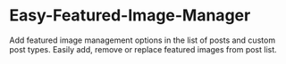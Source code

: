 # Easy-Featured-Image-Manager
Add featured image management options in the list of posts and custom post types. Easily add, remove or replace featured images from post list.
